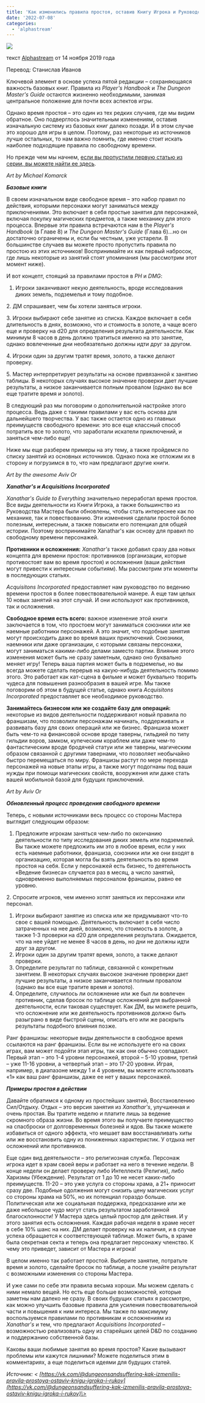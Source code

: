 ```yaml
---
title: 'Как изменились правила простоя, оставив Книгу Игрока и Руководство Мастера позади'
date: '2022-07-08'
categories:
  - 'alphastream'
---
```


![](https://cyborgsandmages.com/wp-content/uploads/2022/07/070822_0434_1.png)

текст [Alphastream](https://vk.com/away.php?to=https://alphastream.org/index.php/author/alphaadmin/) от 14 ноября 2019 года

Перевод: Станислав Иванов

Ключевой элемент в основе успеха пятой редакции – сохраняющаяся важность базовых книг. Правила из _Player's Handbook_ и _The Dungeon Master's Guide_ остаются жизненно необходимыми, занимая центральное положение для почти всех аспектов игры.

Однако время простоя – это один из тех редких случаев, где мы видим обратное. Оно подверглось значительным изменениям, оставив изначальную систему из базовых книг далеко позади. И в этом случае это хорошо для игры в целом. Поэтому, раз некоторые из источников лучше остальных, то нам важно помнить, где именно стоит искать наиболее подходящие правила по свободному времени.

Но прежде чем мы начнем, [если вы пропустили первую статью из серии, вы можете найти ее здесь](https://vk.com/away.php?to=http%3A%2F%2Falphastream.org%2Findex.php%2F2019%2F11%2F06%2Fhow-downtime-can-revolutionize-your-dd-games%2F&cc_key=).

_Art by Michael Komarck_

**_Базовые книги_**

В своем изначальном виде свободное время – это набор правил по действия, которыми персонажи могут заниматься между приключениями. Это включает в себя простые занятия для персонажей, включая покупку магических предметов, а также механику для этого процесса. Впервые эти правила встречаются нам в the _Player's Handbook_ (в Главе 8) и _The Dungeon Master's Guide_ (Глава 6)…но он достаточно ограничены и, если бы честным, уже устарели. В большинстве случаев вы можете просто пропустить правила по простою из этих источников! Воспринимайте их как первый набросок, где лишь некоторые из занятий стоят упоминания (мы рассмотрим этот момент ниже).

И вот концепт, стоящий за правилами простоя в _PH_ и _DMG_:

1. Игроки заканчивают некую деятельность, вроде исследования диких земель, подземелья и тому подобное.

2\. ДМ спрашивает, чем бы хотели заняться игроки.

3\. Игроки выбирают себе занятие из списка. Каждое включает в себя длительность в днях, возможно, что и стоимость в золоте, а чаще всего еще и проверку на d20 для определения результата деятельности. Как минимум 8 часов в день должно тратиться именно на это занятие, однако вовлеченные дни необязательно должны идти друг за другом.

4\. Игроки один за другим тратят время, золото, а также делают проверку.

5\. Мастер интерпретирует результаты на основе привязанной к занятию таблицы. В некоторых случаях высокое значение проверки дает лучшие результаты, а низкое заканчивается полным провалом (однако вы все еще тратите время и золото).

В следующий раз мы поговорим о дополнительной настройке этого процесса. Ведь даже с такими правилами у вас есть основа для дальнейшего творчества. У вас также остается одно из главных преимуществ свободного времени: это все еще классный способ потратить все то золото, что заработали искатели приключений, и заняться чем-либо еще!

Ниже мы еще разберем примеры на эту тему, а также пройдемся по списку занятий из основных источников. Однако пока же отложим их в сторону и погрузимся в то, что нам предлагают другие книги.

_Art by the awesome Aviv Or_

**_Xanathar's и Acquisitions Incorporated_**

_Xanathar's Guide to Everything_ значительно переработал время простоя. Все виды деятельности из Книги Игрока, а также большинство из Руководства Мастера были обновлены, чтобы стать интереснее как по механике, так и повествованию. Эти изменения сделали простой более полезным, интересным, а также повысили его потенциал для общей истории. Поэтому воспринимайте Xanathar's как основу для правил по свободному времени персонажей.

**Противники и осложнения:** _Xanathar's_ также добавил сразу два новых концепта для времени простоя: противников (организации, которые противостоят вам во время простоя) и осложнения (ваши действия могут привести к интересным событиям). Мы рассмотрим эти моменты в последующих статьях.

_Acquisitons Incorporated_ предоставляет нам руководство по ведению времени простоя в более повествовательной манере. А еще там целых 10 новых занятий на этот случай. И они используют как противников, так и осложнения.

**Свободное время есть всего:** важное изменение этой книги заключается в том, что простоем могут заниматься союзники или же наемные работники персонажей. А это значит, что подобные занятия могут происходить даже во время ваших приключений. Союзники, наемники или даже организации, с которыми связаны персонажи, могут заниматься какими-либо делами заместо партии. Влияние этого изменения может быть не сразу заметным, однако оно буквально меняет игру! Теперь ваша партия может быть в подземелье, но вы всегда можете сделать перерыв на какую-нибудь деятельность помимо этого. Это работает как кат-сцена в фильме и может буквально творить чудеса для повышения разнообразия в вашей игре. Мы также поговорим об этом в будущей статье, однако книга _Acquisitons Incorporated_ предоставляет все необходимое руководство.

**Занимайтесь бизнесом или же создайте базу для операций:** некоторые из видов деятельности поддерживают новый правила по франшизам, что позволили персонажам начинать, поддерживать и развивать базу для своих операций или же бизнес. Франшиза может быть чем-то на финансовой основе вроде таверны, гильдией по типу гильдии воров, замком, купеческим кораблем или даже чем-то фантастическим вроде бродячей статуи или же таверны, магическим образом связанной с другими тавернами, что позволяет необычайно быстро перемещаться по миру. Франшизы растут по мере перехода персонажей на новые этапы игры, а также могут подогнаны под ваши нужды при помощи магических свойств, вооружения или даже стать вашей мобильной базой для будущих приключений.

_Art by Aviv Or_

**_Обновленный процесс проведения свободного времени_**

Теперь, с новыми источниками весь процесс со стороны Мастера выглядит следующим образом:

1. Предложите игрокам заняться чем-либо по окончанию деятельности по типу исследования диких земель или подземелий. Вы также можете предложить им это в любое время, если у них есть наемные работники, франшиза, союзники или же они входят в организацию, которая могла бы взять деятельность во время простоя на себя. Если у персонажей есть бизнес, то деятельность «Ведение бизнеса» случается раз в месяц, а число занятий, одновременно выполняемых персоналом франшизы, равно ее уровню.

2\. Спросите игроков, чем именно хотят заняться их персонажи или персонал.

1. Игроки выбирают занятие из списка или же придумывают что-то свое с вашей помощью. Деятельность включает в себя число затраченных на нее дней, возможно, что стоимость в золоте, а также 1-3 проверки на d20 для определения результата. Ожидается, что на нее уйдет не менее 8 часов в день, но дни не должны идти друг за другом.
2. Игроки один за другим тратят время, золото, а также делают проверки.
3. Определите результат по таблице, связанной с конкретным занятием. В некоторых случаях высокое значение проверки дает лучшие результаты, а низкое заканчивается полным провалом (однако вы все еще тратите время и золото).
4. Определите, случилось ли осложнение или же был ли вовлечен противник, сделав бросок по таблице осложнений для выбранной деятельности, если таковая существует. Как ДМ, вы можете решить, что осложнение или же деятельность противников должно быть разыграно в виде быстрой сцены, описать его или же раскрыть результаты подобного влияния позже.

Ранг франшизы: некоторые виды деятельности в свободное время ссылаются на ранг франшизы. Если вы не используете его на своих играх, вам может подойти этап игры, так как они обычно совпадают. Первый этап – это 1-4 уровни персонажей, второй – 5-10 уровни, третий – уже 11-16 уровни, а четвертый этап – это 17-20 уровни. Играя, например, в диапазоне между 1 и 4 уровнем, вы можете использовать «1» как ваш ранг франшизы, даже ее нет у ваших персонажей.

**_Примеры простоя в действии_**

Давайте обратимся к одному из простейших занятий, Восстановлению Сил/Отдыху. Отдых – это версия занятия из _Xanathar's_, улучшенная и очень простая. Вы тратите неделю и платите лишь за ведение скромного образа жизни. Во время этого вы получаете преимущество на спасброски от долговременных болезней и ядов. Вы также можете избавиться от одного эффекта, что мешает вам восстанавливать хиты или же восстановить одну из пониженных характеристик. У отдыха нет осложнений или противников.

Еще один вид деятельности – это религиозная служба. Персонаж игрока идет в храм своей веры и работает на него в течение недели. В конце недели он делает проверку либо Интеллекта (Религия), либо Харизмы (Убеждение). Результат от 1 до 10 не несет каких-либо преимуществ. 11-20 – это уже услуга со стороны храма, а 21+ приносит сразу две. Подобные одолжения могут снизить цену магических услуг со стороны храма на 50%, но их потенциал гораздо больше. Политическая или же социальная поддержка, предсказание или же даже небольшое чудо могут стать результатом заработанной благосклонности! У Мастера здесь целый простор для действия. И у этого занятия есть осложнения. Каждая рабочая неделя в храме несет в себе 10% шанс на них. ДМ делает проверку на их наличия, и в случае успеха обращается к соответствующей таблице. Может быть, в храме была секретная секта и теперь она предлагает персонажу членство. К чему это приведет, зависит от Мастера и игрока!

В целом именно так работает простой. Выберите занятие, потратьте время и золото, сделайте бросок по таблице, а после узнайте результат с возможными изменения со стороны Мастера.

И уже сами по себе эти правила весьма хороши. Мы можем сделать с ними немало вещей. Но есть еще больше возможностей, которые заметны нам далеко не сразу. В своих будущих статьях я рассмотрю, как можно улучшить базовые правила для усиления повествовательной части и повышения к ним интереса. Мы также по максимуму воспользуемся правилами по противникам и осложнениям из _Xanathar's_ и тем, что предлагают _Acquisitions Incorporated_ – возможностью реализовать одну из старейших целей D&D по созданию и поддержанию собственной базы.

Каковы ваши любимые занятия во время простоя? Какие вызывают проблемы или кажутся лишними? Можете поделиться этим в комментариях, а еще поделиться идеями для будущих статей.

_Источник: < [https://vk.com/@dungeonsandsuffering-kak-izmenilis-pravila-prostoya-ostaviv-knigu-igroka-i-rukov](https://vk.com/@dungeonsandsuffering-kak-izmenilis-pravila-prostoya-ostaviv-knigu-igroka-i-rukov)\>_
